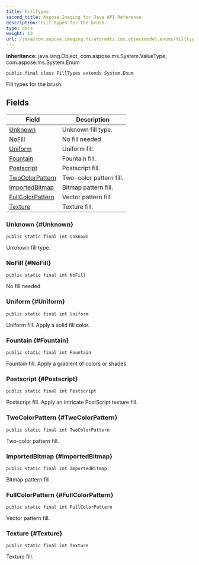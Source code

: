 ```yaml
---
title: FillTypes
second_title: Aspose.Imaging for Java API Reference
description: Fill types for the brush.
type: docs
weight: 13
url: /java/com.aspose.imaging.fileformats.cmx.objectmodel.enums/filltypes/
---
```

**Inheritance:**
java.lang.Object, com.aspose.ms.System.ValueType, com.aspose.ms.System.Enum
```
public final class FillTypes extends System.Enum
```

Fill types for the brush.
## Fields

| Field | Description |
| --- | --- |
| [Unknown](#Unknown) | Unknown fill type. |
| [NoFill](#NoFill) | No fill needed |
| [Uniform](#Uniform) | Uniform fill. |
| [Fountain](#Fountain) | Fountain fill. |
| [Postscript](#Postscript) | Postscript fill. |
| [TwoColorPattern](#TwoColorPattern) | Two-color pattern fill. |
| [ImportedBitmap](#ImportedBitmap) | Bitmap pattern fill. |
| [FullColorPattern](#FullColorPattern) | Vector pattern fill. |
| [Texture](#Texture) | Texture fill. |
### Unknown {#Unknown}
```
public static final int Unknown
```


Unknown fill type.

### NoFill {#NoFill}
```
public static final int NoFill
```


No fill needed

### Uniform {#Uniform}
```
public static final int Uniform
```


Uniform fill. Apply a solid fill color.

### Fountain {#Fountain}
```
public static final int Fountain
```


Fountain fill. Apply a gradient of colors or shades.

### Postscript {#Postscript}
```
public static final int Postscript
```


Postscript fill. Apply an intricate PostScript texture fill.

### TwoColorPattern {#TwoColorPattern}
```
public static final int TwoColorPattern
```


Two-color pattern fill.

### ImportedBitmap {#ImportedBitmap}
```
public static final int ImportedBitmap
```


Bitmap pattern fill.

### FullColorPattern {#FullColorPattern}
```
public static final int FullColorPattern
```


Vector pattern fill.

### Texture {#Texture}
```
public static final int Texture
```


Texture fill.

